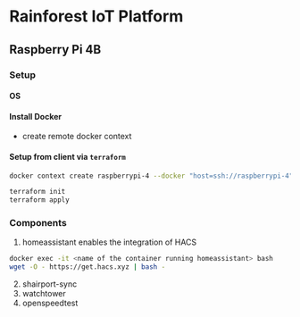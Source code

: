 # Rainforest IoT Platform
## Raspberry Pi 4B
### Setup
#### OS
#### Install Docker
- create remote docker context

#### Setup from client via `terraform`

```bash
docker context create raspberrypi-4 --docker "host=ssh://raspberrypi-4" 
```
```bash
terraform init
terraform apply
```

### Components
1. homeassistant
enables the integration of HACS
```bash
docker exec -it <name of the container running homeassistant> bash
wget -O - https://get.hacs.xyz | bash -
```
2. shairport-sync
3. watchtower
4. openspeedtest